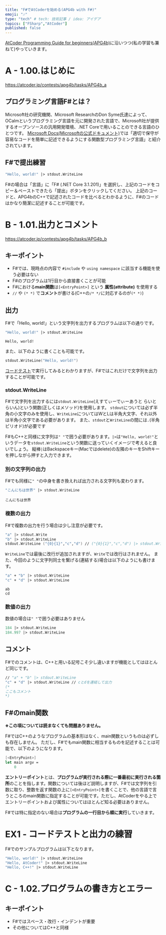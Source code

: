 ```yaml
---
title: "F#でAtCoderを始める(APG4b with F#)"
emoji: "🎶"
type: "tech" # tech: 技術記事 / idea: アイデア
topics: ["FSharp","AtCoder"]
published: false
---
```


[AtCoder Programming Guide for beginners(APG4b)](https://atcoder.jp/contests/APG4b)に沿いつつ(私の学習も兼ねて)やっていきます。

# A - 1.00.はじめに
https://atcoder.jp/contests/apg4b/tasks/APG4b_a

## プログラミング言語F#とは？
Microsoft社の研究機関、Microsoft ResearchのDon Syme氏達によって、OCalmというプログラミング言語を元に開発された言語で、Microsoft社が提供するオープンソースの汎用開発環境、.NET Coreで用いることのできる言語のひとつです。
[Microsoft Docs(Microsoftの公式ドキュメント)](https://docs.microsoft.com/ja-jp/dotnet/fsharp/what-is-fsharp)では「適切で保守が容易なコードを簡単に記述できるようにする関数型プログラミング言語」と紹介されています。

## F#で提出練習

``` fsharp
"Hello, world!" |> stdout.WriteLine
```

F#の場合は「言語」に「F# (.NET Core 3.1.201)」を選択し、上記のコードをコピー＆ペーストできたら「提出」ボタンをクリックしてください。
上記のコードと、APG4bのC++で記述されたコードを比べるとわかるように、F#のコードはかなり簡潔に記述することが可能です。

# B - 1.01.出力とコメント
https://atcoder.jp/contests/apg4b/tasks/APG4b_b

## キーポイント
- F#では、現時点の内容で `#include` や `using namespace` に該当する機能を使う必要はない
- F#のプログラムは1行目から直接書くことが可能
- F#における**main関数**は`[<EntryPoint>]` という **属性(attribute)** を使用する
- `//` や `(* *)` で**コメント**が書ける(C++の`/* */`に対応するのが`(* *)`)

## 出力
F#で「Hello, world!」という文字列を出力するプログラムは以下の通りです。

``` fsharp
"Hello, world!" |> stdout.WriteLine
```

```powershell:実行結果
Hello, world!
```

また、以下のように書くことも可能です。

``` fsharp
stdout.WriteLine("Hello, world!")
```

[コードテスト](https://atcoder.jp/contests/apg4b/custom_test)で実行してみるとわかりますが、F#ではこれだけで文字列を出力することが可能です。

### stdout.WriteLine
F#で文字列を出力するには`stdout.WriteLine`(えすてぃーでぃーあうと らいとらいん)という関数(正しくはメソッド)を使用します。
`stdout`については必ず半角の小文字のみを使用し、`WriteLine`についてはWとLは半角大文字、それ以外は半角小文字である必要があります。
また、`stdout`と`WriteLine`の間には`.`(半角ピリオド)が必要です

F#もC++と同様に文字列は`" "`で囲う必要があります。`|>`は`"Hello, world!"`というデータを`stdout.WriteLine`という関数に送っていくイメージで考えると良いでしょう。
縦棒`|`はBackspaceキー(Macではdelete)の左隣のキーをShiftキーを押しながら押すと入力できます。

### 別の文字列の出力
F#でも同様に`" "`の中身を書き換えれば出力される文字列も変わります。
``` fsharp
"こんにちは世界" |> stdout.WriteLine
```

```powershell:実行結果
こんにちは世界
```

### 複数の出力
F#で複数の出力を行う場合は少し注意が必要です。

``` fsharp
"a" |> stdout.Write
"b" |> stdout.WriteLine
stdout.WriteLine ("{0}{1}","c","d") // ("{0}{1}","c","d") |> stdout.WriteLine
```

`WriteLine`では最後に改行が追加されますが、`Write`では改行はされません。
また、今回のように文字列同士を繋げる(連結する)場合は以下のようにも書けます。

```fsharp
"a" + "b" |> stdout.WriteLine
"c" + "d" |> stdout.WriteLine
```

```powershell:実行結果
ab
cd
```

### 数値の出力
数値の場合は`" "`で囲う必要はありません
``` fsharp
184 |> stdout.WriteLine
184.997 |> stdout.WriteLine
```
## コメント
F#でのコメントは、C++と用いる記号こそ少し違いますが機能としてはほとんど同じです。

```fsharp
// "a" + "b" |> stdout.WriteLine
"c" + "d" |> stdout.WriteLine // cとdを連結して出力
(* 
ここもコメント
*)
```

## F#のmain関数
**※この項については読まなくても問題ありません。**

F#ではC++のようなプログラムの基本形はなく、main関数というものは必ずしも存在しません。
ただし、F#でもmain関数に相当するものを記述することは可能で、以下のようになります。

``` fsharp
[<EntryPoint>]
let main argv =
    0
```

**エントリーポイント**とは、**プログラムが実行される際に一番最初に実行される箇所**のことを指します。関数については後ほど説明しますが、F#では文字列を引数に取り、整数を返す関数の上に`[<EntryPoint>]`を書くことで、他の言語で言うところのmain関数に指定することが可能です。ただし、AtCoderをやる上でエントリーポイントおよび属性についてはほとんど知る必要はありません。

F#では特に指定のない場合は**プログラムの一行目から順に実行**していきます。

# EX1 - コードテストと出力の練習
F#でのサンプルプログラムは以下となります。
``` fsharp
"Hello, world!" |> stdout.WriteLine
"Hello, AtCoder!" |> stdout.WriteLine
"Hello, C++!" |> stdout.WriteLine
```

# C - 1.02.プログラムの書き方とエラー
## キーポイント
- F#ではスペース・改行・インデントが重要
- その他についてはC++と同様

###